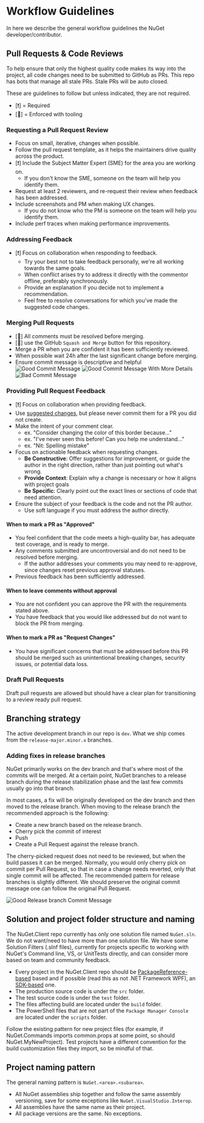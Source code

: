 # Workflow Guidelines

In here we describe the general workflow guidelines the NuGet developer/contributor.

## Pull Requests & Code Reviews

To help ensure that only the highest quality code makes its way into the project, all code changes need to be submitted to GitHub as PRs.
This repo has bots that manage all stale PRs.
Stale PRs will be auto closed.

These are guidelines to follow but unless indicated, they are not required.
- [❗] = Required
- [🤖] = Enforced with tooling

### Requesting a Pull Request Review

- Focus on small, iterative, changes when possible.
- Follow the pull request template, as it helps the maintainers drive quality across the product.
- [❗] Include the Subject Matter Expert (SME) for the area you are working on.
  - If you don't know the SME, someone on the team will help you identify them.
- Request at least 2 reviewers, and re-request their review when feedback has been addressed.
- Include screenshots and PM when making UX changes.
  - If you do not know who the PM is someone on the team will help you identify them.
- Include perf traces when making performance improvements.

### Addressing Feedback

- [❗] Focus on collaboration when responding to feedback.
  - Try your best not to take feedback personally, we're all working towards the same goals.
  - When conflict arises try to address it directly with the commentor offline, preferably synchronously.
  - Provide an explanation if you decide not to implement a recommendation.
  - Feel free to resolve conversations for which you've made the suggested code changes.

### Merging Pull Requests

- [🤖] All comments must be resolved before merging.
- [🤖] use the GitHub `Squash and Merge` button for this repository.
- Merge a PR when you are confident it has been sufficiently reviewed.
- When possible wait 24h after the last significant change before merging.
- Ensure commit message is descriptive and helpful
![Good Commit Message](images/good-commit-message.png)
![Good Commit Message With More Details](images/good-commit-message-expanded.png)
![Bad Commit Message](images/bad-commit-message.png)

### Providing Pull Request Feedback

- [❗] Focus on collaboration when providing feedback.
- Use [suggested changes](https://docs.github.com/pull-requests/collaborating-with-pull-requests/reviewing-changes-in-pull-requests/commenting-on-a-pull-request#adding-line-comments-to-a-pull-request), but please never commit them for a PR you did not create.
- Make the intent of your comment clear.
  - ex. "Consider changing the color of this border because..."
  - ex. "I've never seen this before! Can you help me understand..."
  - ex. "Nit: Spelling mistake"
- Focus on actionable feedback when requesting changes.
  - **Be Constructive**: Offer suggestions for improvement, or guide the author in the right direction, rather than just pointing out what's wrong.
  - **Provide Context**: Explain why a change is necessary or how it aligns with project goals
  - **Be Specific**: Clearly point out the exact lines or sections of code that need attention.
- Ensure the subject of your feedback is the code and not the PR author.
  - Use soft language if you must address the author directly.

#### When to mark a PR as "Approved"

- You feel confident that the code meets a high-quality bar, has adequate test coverage, and is ready to merge.
- Any comments submitted are uncontroversial and do not need to be resolved before merging.
  - If the author addresses your comments you may need to re-approve, since changes reset previous approval statuses.
- Previous feedback has been sufficiently addressed.

#### When to leave comments without approval

- You are not confident you can approve the PR with the requirements stated above.
- You have feedback that you would like addressed but do not want to block the PR from merging.

#### When to mark a PR as "Request Changes"

- You have significant concerns that must be addressed before this PR should be merged such as unintentional breaking changes, security issues, or potential data loss.

### Draft Pull Requests

Draft pull requests are allowed but should have a clear plan for transitioning to a review ready pull request.

## Branching strategy

The active development branch in our repo is `dev`. What we ship comes from the `release-major.minor.x` branches.

### Adding fixes in release branches

NuGet primarily works on the dev branch and that's where most of the commits will be merged. At a certain point, NuGet branches to a release branch during the release stabilization phase and the last few commits usually go into that branch.

In most cases, a fix will be originally developed on the dev branch and then moved to the release branch.
When moving to the release branch the recommended approach is the following:

- Create a new branch based on the release branch.
- Cherry pick the commit of interest
- Push
- Create a Pull Request against the release branch.

The cherry-picked request does not need to be reviewed, but when the build passes it can be merged.
Normally, you would only cherry pick on commit per Pull Request, so that in case a change needs reverted, only that single commit will be affected.
The recommended pattern for release branches is slightly different. We should preserve the original commit message one can follow the original Pull Request.

![Good Release branch Commit Message](images/release-branch-commit-message.png)

## Solution and project folder structure and naming

The NuGet.Client repo currently has only one solution file named `NuGet.sln`. We do not want/need to have more than one solution file.
We have some Solution Filters (.slnf files), currently for projects specific to working with NuGet's Command line, VS, or UnitTests directly, and can consider more based on team and community feedback.

- Every project in the NuGet.Client repo should be [PackageReference-based](https://docs.microsoft.com/en-us/nuget/consume-packages/package-references-in-project-files) based and if possible (read this as not .NET Framework WPF), an [SDK-based](https://docs.microsoft.com/en-us/visualstudio/msbuild/how-to-use-project-sdk) one.
- The production source code is under the `src` folder.
- The test source code is under the `test` folder.
- The files affecting build are located under the `build` folder.
- The PowerShell files that are not part of the `Package Manager Console` are located under the `scripts` folder.

Follow the existing pattern for new project files (for example, if NuGet.Commands imports common.props at some point, so should NuGet.MyNewProject).
Test projects have a different convention for the build customization files they import, so be mindful of that.

## Project naming pattern

The general naming pattern is `NuGet.<area>.<subarea>`.

- All NuGet assemblies ship together and follow the same assembly versioning, save for some exceptions like `NuGet.VisualStudio.Interop`.
- All assemblies have the same name as their project.
- All package versions are the same. No exceptions.
